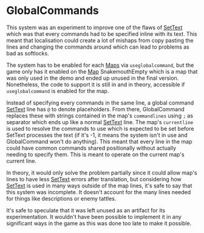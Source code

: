 # GlobalCommands

This system was an experiment to improve one of the flaws of [SetText](../SetText.md) which was that every commands had to be specified inline with its text. This meant that localisation could create a lot of mishaps from copy pasting the lines and changing the commands around which can lead to problems as bad as softlocks.

The system has to be enabled for each [Maps](../../Enums%20and%20IDs/Maps.md) via `useglobalcommand`, but the game only has it enabled on the [Map](../../Enums%20and%20IDs/Maps.md) SnakemouthEmpty which is a map that was only used in the demo and ended up unused in the final version. Nonetheless, the code to support it is still in and in theory, accessible if `useglobalcommand` is enabled for the map.

Instead of specifying every commands in the same line, a global command [SetText](../SetText.md) line has `@` to denote placeholders. From there, GlobalCommand replaces these with strings contained in the map's `commandlines` using `;` as separator which ends up like a normal [SetText](../SetText.md) line. The map's `currentline` is used to resolve the commands to use which is expected to be set before SetText processes the text (if it's -1, it means the system isn't in use and GlobalCommand won't do anything). This meant that every line in the map could have common commands shared positionally without actually needing to specify them. This is meant to operate on the current map's current line.

In theory, it would only solve the problem partially since it could allow map's lines to have less [SetText](../SetText.md) errors after translation, but considering how [SetText](../SetText.md) is used in many ways outside of the map lines, it's safe to say that this system was incomplete. It doesn't account for the many lines needed for things like descriptions or enemy tattles.

It's safe to speculate that it was left unused as an artifact for its experimentation. It wouldn't have been possible to implement it in any significant ways in the game as this was done too late to make it possible.
